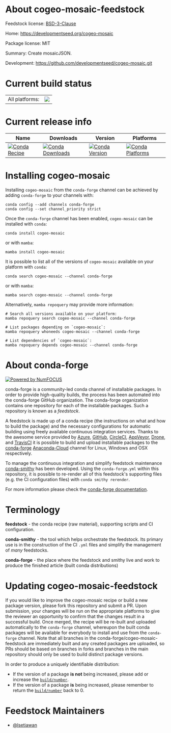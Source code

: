 About cogeo-mosaic-feedstock
============================

Feedstock license: [BSD-3-Clause](https://github.com/conda-forge/cogeo-mosaic-feedstock/blob/main/LICENSE.txt)

Home: https://developmentseed.org/cogeo-mosaic

Package license: MIT

Summary: Create mosaicJSON.

Development: https://github.com/developmentseed/cogeo-mosaic.git

Current build status
====================


<table><tr><td>All platforms:</td>
    <td>
      <a href="https://dev.azure.com/conda-forge/feedstock-builds/_build/latest?definitionId=13460&branchName=main">
        <img src="https://dev.azure.com/conda-forge/feedstock-builds/_apis/build/status/cogeo-mosaic-feedstock?branchName=main">
      </a>
    </td>
  </tr>
</table>

Current release info
====================

| Name | Downloads | Version | Platforms |
| --- | --- | --- | --- |
| [![Conda Recipe](https://img.shields.io/badge/recipe-cogeo--mosaic-green.svg)](https://anaconda.org/conda-forge/cogeo-mosaic) | [![Conda Downloads](https://img.shields.io/conda/dn/conda-forge/cogeo-mosaic.svg)](https://anaconda.org/conda-forge/cogeo-mosaic) | [![Conda Version](https://img.shields.io/conda/vn/conda-forge/cogeo-mosaic.svg)](https://anaconda.org/conda-forge/cogeo-mosaic) | [![Conda Platforms](https://img.shields.io/conda/pn/conda-forge/cogeo-mosaic.svg)](https://anaconda.org/conda-forge/cogeo-mosaic) |

Installing cogeo-mosaic
=======================

Installing `cogeo-mosaic` from the `conda-forge` channel can be achieved by adding `conda-forge` to your channels with:

```
conda config --add channels conda-forge
conda config --set channel_priority strict
```

Once the `conda-forge` channel has been enabled, `cogeo-mosaic` can be installed with `conda`:

```
conda install cogeo-mosaic
```

or with `mamba`:

```
mamba install cogeo-mosaic
```

It is possible to list all of the versions of `cogeo-mosaic` available on your platform with `conda`:

```
conda search cogeo-mosaic --channel conda-forge
```

or with `mamba`:

```
mamba search cogeo-mosaic --channel conda-forge
```

Alternatively, `mamba repoquery` may provide more information:

```
# Search all versions available on your platform:
mamba repoquery search cogeo-mosaic --channel conda-forge

# List packages depending on `cogeo-mosaic`:
mamba repoquery whoneeds cogeo-mosaic --channel conda-forge

# List dependencies of `cogeo-mosaic`:
mamba repoquery depends cogeo-mosaic --channel conda-forge
```


About conda-forge
=================

[![Powered by
NumFOCUS](https://img.shields.io/badge/powered%20by-NumFOCUS-orange.svg?style=flat&colorA=E1523D&colorB=007D8A)](https://numfocus.org)

conda-forge is a community-led conda channel of installable packages.
In order to provide high-quality builds, the process has been automated into the
conda-forge GitHub organization. The conda-forge organization contains one repository
for each of the installable packages. Such a repository is known as a *feedstock*.

A feedstock is made up of a conda recipe (the instructions on what and how to build
the package) and the necessary configurations for automatic building using freely
available continuous integration services. Thanks to the awesome service provided by
[Azure](https://azure.microsoft.com/en-us/services/devops/), [GitHub](https://github.com/),
[CircleCI](https://circleci.com/), [AppVeyor](https://www.appveyor.com/),
[Drone](https://cloud.drone.io/welcome), and [TravisCI](https://travis-ci.com/)
it is possible to build and upload installable packages to the
[conda-forge](https://anaconda.org/conda-forge) [Anaconda-Cloud](https://anaconda.org/)
channel for Linux, Windows and OSX respectively.

To manage the continuous integration and simplify feedstock maintenance
[conda-smithy](https://github.com/conda-forge/conda-smithy) has been developed.
Using the ``conda-forge.yml`` within this repository, it is possible to re-render all of
this feedstock's supporting files (e.g. the CI configuration files) with ``conda smithy rerender``.

For more information please check the [conda-forge documentation](https://conda-forge.org/docs/).

Terminology
===========

**feedstock** - the conda recipe (raw material), supporting scripts and CI configuration.

**conda-smithy** - the tool which helps orchestrate the feedstock.
                   Its primary use is in the construction of the CI ``.yml`` files
                   and simplify the management of *many* feedstocks.

**conda-forge** - the place where the feedstock and smithy live and work to
                  produce the finished article (built conda distributions)


Updating cogeo-mosaic-feedstock
===============================

If you would like to improve the cogeo-mosaic recipe or build a new
package version, please fork this repository and submit a PR. Upon submission,
your changes will be run on the appropriate platforms to give the reviewer an
opportunity to confirm that the changes result in a successful build. Once
merged, the recipe will be re-built and uploaded automatically to the
`conda-forge` channel, whereupon the built conda packages will be available for
everybody to install and use from the `conda-forge` channel.
Note that all branches in the conda-forge/cogeo-mosaic-feedstock are
immediately built and any created packages are uploaded, so PRs should be based
on branches in forks and branches in the main repository should only be used to
build distinct package versions.

In order to produce a uniquely identifiable distribution:
 * If the version of a package **is not** being increased, please add or increase
   the [``build/number``](https://docs.conda.io/projects/conda-build/en/latest/resources/define-metadata.html#build-number-and-string).
 * If the version of a package **is** being increased, please remember to return
   the [``build/number``](https://docs.conda.io/projects/conda-build/en/latest/resources/define-metadata.html#build-number-and-string)
   back to 0.

Feedstock Maintainers
=====================

* [@lsetiawan](https://github.com/lsetiawan/)

